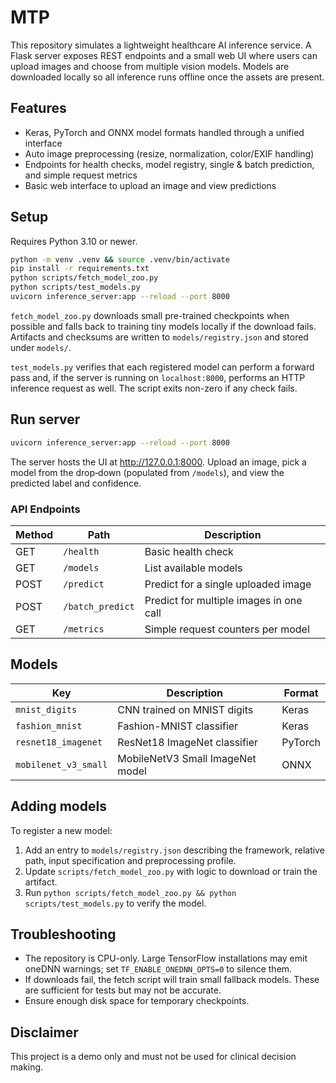 # MTP

This repository simulates a lightweight healthcare AI inference service. A Flask
server exposes REST endpoints and a small web UI where users can upload images
and choose from multiple vision models. Models are downloaded locally so all
inference runs offline once the assets are present.

## Features

* Keras, PyTorch and ONNX model formats handled through a unified interface
* Auto image preprocessing (resize, normalization, color/EXIF handling)
* Endpoints for health checks, model registry, single & batch prediction, and
  simple request metrics
* Basic web interface to upload an image and view predictions

## Setup

Requires Python 3.10 or newer.

```bash
python -m venv .venv && source .venv/bin/activate
pip install -r requirements.txt
python scripts/fetch_model_zoo.py
python scripts/test_models.py
uvicorn inference_server:app --reload --port 8000
```

`fetch_model_zoo.py` downloads small pre-trained checkpoints when possible and
falls back to training tiny models locally if the download fails. Artifacts and
checksums are written to `models/registry.json` and stored under `models/`.

`test_models.py` verifies that each registered model can perform a forward pass
and, if the server is running on `localhost:8000`, performs an HTTP inference
request as well. The script exits non-zero if any check fails.

## Run server

```bash
uvicorn inference_server:app --reload --port 8000
```

The server hosts the UI at http://127.0.0.1:8000. Upload an image, pick a model
from the drop‑down (populated from `/models`), and view the predicted label and
confidence.

### API Endpoints

| Method | Path             | Description                              |
| ------ | ---------------- | ---------------------------------------- |
| GET    | `/health`        | Basic health check                       |
| GET    | `/models`        | List available models                    |
| POST   | `/predict`       | Predict for a single uploaded image      |
| POST   | `/batch_predict` | Predict for multiple images in one call  |
| GET    | `/metrics`       | Simple request counters per model        |

## Models

| Key                  | Description                       | Format   |
| -------------------- | --------------------------------- | -------- |
| `mnist_digits`       | CNN trained on MNIST digits       | Keras    |
| `fashion_mnist`      | Fashion-MNIST classifier          | Keras    |
| `resnet18_imagenet`  | ResNet18 ImageNet classifier      | PyTorch  |
| `mobilenet_v3_small` | MobileNetV3 Small ImageNet model  | ONNX     |

## Adding models

To register a new model:

1. Add an entry to `models/registry.json` describing the framework, relative
   path, input specification and preprocessing profile.
2. Update `scripts/fetch_model_zoo.py` with logic to download or train the
   artifact.
3. Run `python scripts/fetch_model_zoo.py && python scripts/test_models.py` to
   verify the model.

## Troubleshooting

* The repository is CPU-only. Large TensorFlow installations may emit oneDNN
  warnings; set `TF_ENABLE_ONEDNN_OPTS=0` to silence them.
* If downloads fail, the fetch script will train small fallback models. These
  are sufficient for tests but may not be accurate.
* Ensure enough disk space for temporary checkpoints.

## Disclaimer

This project is a demo only and must not be used for clinical decision making.
